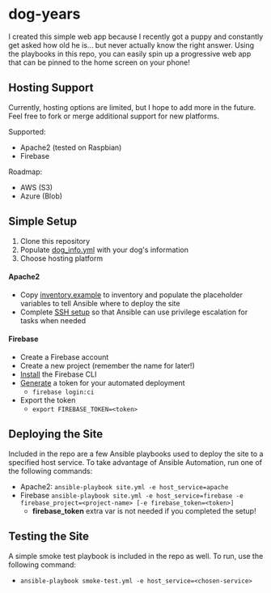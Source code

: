 # dog-years

I created this simple web app because I recently got a puppy and constantly get asked how old he is... but never actually know the right answer. Using the playbooks in this repo, you can easily spin up a progressive web app that can be pinned to the home screen on your phone!

## Hosting Support

Currently, hosting options are limited, but I hope to add more in the future. Feel free to fork or merge additional support for new platforms.

Supported:
- Apache2 (tested on Raspbian)
- Firebase

Roadmap:
- AWS (S3)
- Azure (Blob)

## Simple Setup

1. Clone this repository
2. Populate [dog_info.yml](dog_info.yml) with your dog's information
3. Choose hosting platform

#### Apache2

- Copy [inventory.example](inventory.example) to inventory and populate the placeholder variables to tell Ansible where to deploy the site
- Complete [SSH setup](https://www.bogotobogo.com/DevOps/Ansible/Ansible-SSH-Connection-Setup-Run-Command.php) so that Ansible can use privilege escalation for tasks when needed

#### Firebase

- Create a Firebase account
- Create a new project (remember the name for later!)
- [Install](https://firebase.google.com/docs/cli) the Firebase CLI
- [Generate](https://firebase.google.com/docs/cli#cli-ci-systems) a token for your automated deployment
    - `firebase login:ci`
- Export the token 
    - `export FIREBASE_TOKEN=<token>`

## Deploying the Site

Included in the repo are a few Ansible playbooks used to deploy the site to a specified host service. To take advantage of Ansible Automation, run one of the following commands:

- Apache2: `ansible-playbook site.yml -e host_service=apache`
- Firebase `ansible-playbook site.yml -e host_service=firebase -e firebase_project=<project-name> [-e firebase_token=<token>]`
  - **firebase_token** extra var is not needed if you completed the setup!

## Testing the Site

A simple smoke test playbook is included in the repo as well. To run, use the following command:

- `ansible-playbook smoke-test.yml -e host_service=<chosen-service>`